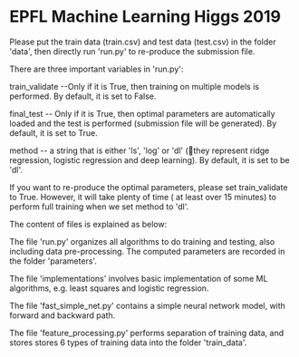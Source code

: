 # EPFL Machine Learning Higgs 2019

Please put the train data (train.csv) and test data (test.csv) in the folder 'data', then directly run 'run.py' to re-produce the submission file.

There are three important variables in 'run.py':

train_validate --Only if it is True, then training on multiple models is performed. By default, it is set to False.

final_test -- Only if it is True, then optimal parameters are automatically loaded and the test is performed (submission file will be generated). By default, it is set to True.

method -- a string that is either 'ls', 'log' or 'dl' (they represent ridge regression, logistic regression and deep learning). By default, it is set to be 'dl'.


If you want to re-produce the optimal parameters, please set train_validate to True. However, it will take plenty of time ( at least over 15 minutes) to perform full training when we set method to 'dl'.

The content of files is explained as below:

The file 'run.py' organizes all algorithms to do training and testing, also including data pre-processing. The computed parameters are recorded in the folder 'parameters'.

The file 'implementations' involves basic implementation of some ML algorithms, e.g. least squares and logistic regression.

The file 'fast_simple_net.py' contains a simple neural network model, with forward and backward path.

The file 'feature_processing.py' performs separation of training data, and stores stores 6 types of training data into the folder 'train_data'.
